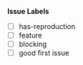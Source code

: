 

**Issue Labels**

<!--
While not necessary, you can help organize our issues by labeling this issue when you open it.  To add a label automatically, simply [x] mark the appropriate box below:
-->

- [ ] has-reproduction
- [ ] feature
- [ ] blocking
- [ ] good first issue

<!--
You are also able to add labels by placing /label on a new line
followed by the label you would like to add. ex: /label discussion
-->
